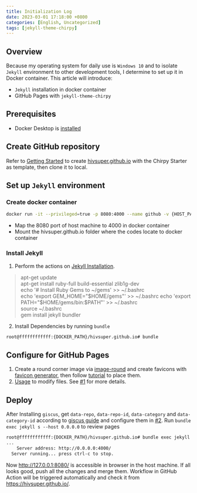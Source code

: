 ```yaml
---
title: Initialization Log  
date: 2023-03-01 17:18:00 +0800  
categories: [English, Uncategorized]  
tags: [jekyll-theme-chirpy]  
---
```

## Overview
Because my operating system for daily use is `Windows 10` and to isolate `Jekyll` environment to other development tools, I determine to set up it in Docker container. This article will introduce:
+ `Jekyll` installation in docker container
+ GitHub Pages with `jekyll-theme-chirpy`

## Prerequisites
+ Docker Desktop is [installed](https://hivsuper.github.io/posts/Windows-10安装Docker并使用私钥连接AWS-EC2/)

## Create GitHub repository
Refer to [Getting Started](https://chirpy.cotes.page/posts/getting-started/#option-1-using-the-chirpy-starter) to create [hivsuper.github.io](https://github.com/hivsuper/hivsuper.github.io) with the Chirpy Starter as template, then clone it to local.

## Set up `Jekyll` environment

### Create docker container
```BASH
docker run -it --privileged=true -p 8080:4000 --name github -v {HOST_PATH}/hivsuper.github.io:{DOCKER_PATH}/hivsuper.github.io ubuntu
```
+ Map the 8080 port of host machine to 4000 in docker container
+ Mount the hivsuper.github.io folder where the codes locate to docker container
 
### Install Jekyll
1. Perform the actions on [Jekyll Installation](https://jekyllrb.com/docs/installation/ubuntu/).
> apt-get update  
apt-get install ruby-full build-essential zlib1g-dev  
echo '# Install Ruby Gems to ~/gems' >> ~/.bashrc  
echo 'export GEM_HOME="$HOME/gems"' >> ~/.bashrc  
echo 'export PATH="$HOME/gems/bin:$PATH"' >> ~/.bashrc  
source ~/.bashrc  
gem install jekyll bundler  
2. Install Dependencies by running `bundle`
```BASH
root@ffffffffffff:{DOCKER_PATH}/hivsuper.github.io# bundle
```

## Configure for GitHub Pages
1. Create a round corner image via [image-round](https://www.dute.org/image-round) and create favicons with [favicon generator](https://www.favicon-generator.org/), then follow [tutorial](https://chirpy.cotes.page/posts/customize-the-favicon/) to place them. 
2. [Usage](https://chirpy.cotes.page/posts/getting-started/#usage) to modify files. See [#1](https://github.com/hivsuper/hivsuper.github.io/pull/1) for more details.

## Deploy
After Installing `giscus`, get `data-repo`, `data-repo-id`, `data-category` and `data-category-id` according to [giscus guide](https://vuepress-theme-hope.github.io/v2/comment/guide/giscus.html) and configure them in [#2](https://github.com/hivsuper/hivsuper.github.io/pull/2). Run `bundle exec jekyll s --host 0.0.0.0` to review pages
```BASH
root@ffffffffffff:{DOCKER_PATH}/hivsuper.github.io# bundle exec jekyll s --host 0.0.0.0
...
    Server address: http://0.0.0.0:4000/
  Server running... press ctrl-c to stop.
```
Now http://127.0.0.1:8080/ is accessible in browser in the host machine. If all looks good, push all the changes and merge them. Workflow in GitHub Action will be triggered automatically and check it from https://hivsuper.github.io/.
